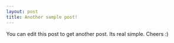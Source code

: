 ```yaml
---
layout: post
title: Another sample post!
---
```


You can edit this post to get another post. Its real simple. Cheers :)
